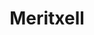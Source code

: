 ---
# Archivo autogenerado

# No tocar
layout: gallery

# Título en la página /sesiones
title: "Meritxell"

# Carpeta donde buscará las imágenes en /images/. Debe tener el mismo nombre y sin espacios
images: meritxell

# Enlace personalizado ej: ariadnaballestar.com/sesiones/NOMBRESESION
permalink: /meritxell

# Información detallada sobre la sesión
description: "Meri trajo unos libros y libretas muy interesantes y decidimos utilizarlos en su sesión. La mezcla entre cultura y belleza es preciosa, ¿no creéis?"

# Colaboradores
colaboradores:
 - title: "Modelo"
   name: "Meritxell"
   link: "https://www.facebook.com/txelleliot?fref=ts"
---